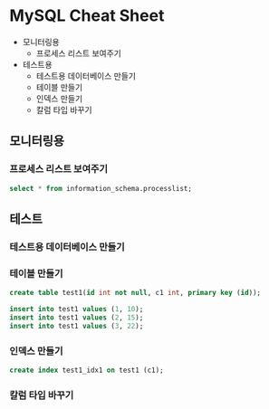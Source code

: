 # MySQL Cheat Sheet

- 모니터링용
  - 프로세스 리스트 보여주기
- 테스트용
  - 테스트용 데이터베이스 만들기
  - 테이블 만들기
  - 인덱스 만들기
  - 칼럼 타입 바꾸기

## 모니터링용

### 프로세스 리스트 보여주기

```sql
select * from information_schema.processlist;
```

## 테스트

### 테스트용 데이터베이스 만들기

### 테이블 만들기

```sql
create table test1(id int not null, c1 int, primary key (id));

insert into test1 values (1, 10);
insert into test1 values (2, 15);
insert into test1 values (3, 22);
```

### 인덱스 만들기

```sql
create index test1_idx1 on test1 (c1);
```

### 칼럼 타입 바꾸기
